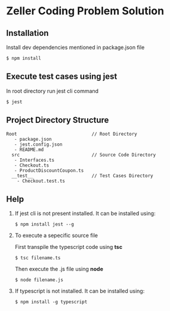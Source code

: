 # Zeller Coding Problem Solution
## Installation
Install dev dependencies mentioned in package.json file
```
$ npm install
```
## Execute test cases using jest
In root directory run jest cli command
```
$ jest
```

## Project Directory Structure
```
Root                            // Root Directory
   - package.json
   - jest.config.json
   - README.md
  src                           // Source Code Directory
   - Interfaces.ts
   - Checkout.ts
   - ProductDiscountCoupon.ts
  __test__                      // Test Cases Directory
    - Checkout.test.ts
```
## Help
1. If jest cli is not present installed. It can be installed using:
    ```
    $ npm install jest --g
   ```

2. To execute a sepecific source file
   
    First transpile the typescript code using **tsc**

    ```
    $ tsc filename.ts
    ```
    
    Then execute the .js file using **node**
    ```
    $ node filename.js
    ```
    
    
    
3. If typescript is not installed. It can be installed using:
    
    ```
    $ npm install -g typescript
    ```

